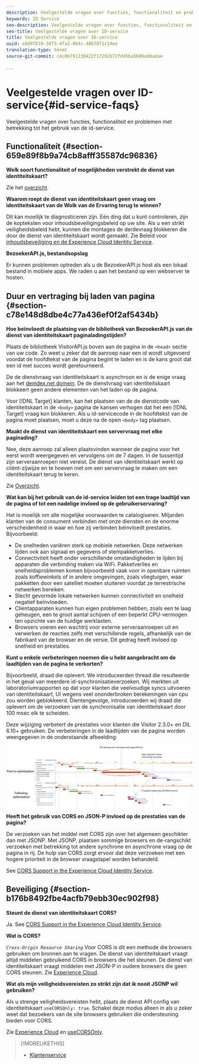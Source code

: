 ```yaml
---
description: Veelgestelde vragen over functies, functionaliteit en problemen met betrekking tot het gebruik van de id-service.
keywords: ID Service
seo-description: Veelgestelde vragen over functies, functionaliteit en problemen met betrekking tot het gebruik van de id-service.
seo-title: Veelgestelde vragen over ID-service
title: Veelgestelde vragen over ID-service
uuid: e8d8f819-3d73-4fa2-864c-4867071c14ee
translation-type: tm+mt
source-git-commit: c4c0b791230422f17292b72fd45ba5689a60adae

---
```



# Veelgestelde vragen over ID-service{#id-service-faqs}

Veelgestelde vragen over functies, functionaliteit en problemen met betrekking tot het gebruik van de id-service.

## Functionaliteit {#section-659e89f8b9a74cb8afff35587dc96836}

**Welk soort functionaliteit of mogelijkheden verstrekt de dienst van identiteitskaart?**

Zie het [overzicht](../introduction/overview.md).

**Waarom roept de dienst van identiteitskaart geen vraag om identiteitskaart van de Wolk van de Ervaring terug te winnen?**

Dit kan moeilijk te diagnosticeren zijn. Eén ding dat u kunt controleren, zijn de kopteksten voor inhoudsbeveiligingsbeleid op uw site. Als u een strikt veiligheidsbeleid hebt, kunnen die montages de derdevraag blokkeren die door de dienst van identiteitskaart wordt gemaakt. Zie Beleid voor [inhoudsbeveiliging en de Experience Cloud Identity Service](../reference/csp.md#concept-968c423a7392479db0a0d821ae9783e3).

**BezoekerAPI.js, bestandsopslag**

Er kunnen problemen optreden als u de BezoekerAPI.js host als een lokaal bestand in mobiele apps. We raden u aan het bestand op een webserver te hosten.

## Duur en vertraging bij laden van pagina {#section-c78e148d8dbe4c77a436ef0f2af5434b}

**Hoe beïnvloedt de plaatsing van de bibliotheek van BezoekerAPI.js van de dienst van identiteitskaart paginaladingstijden?**

Plaats de bibliotheek VisitorAPI.js boven aan de pagina in de `<head>` sectie van uw code. Zo weet u zeker dat de aanroep naar een id wordt uitgevoerd voordat de hoofdtekst van de pagina begint te laden en is de kans groot dat een id met succes wordt geretourneerd.

De de dienstvraag van identiteitskaart is asynchroon en is de enige vraag aan het [demdex.net domein](https://marketing.adobe.com/resources/help/en_US/aam/demdex-calls.html). De de dienstvraag van identiteitskaart blokkeert geen andere elementen van het laden op de pagina.

Voor [!DNL Target] klanten, kan het plaatsen van de de dienstcode van identiteitskaart in de `<body>` pagina de kansen verhogen dat het een [!DNL Target] vraag kon blokkeren. Als u id-servicecode in de hoofdtekst van de pagina moet plaatsen, moet u deze na de open `<body>` tag plaatsen.

**Maakt de dienst van identiteitskaart een servervraag met elke paginading?**

Nee, deze aanroep zal alleen plaatsvinden wanneer de pagina voor het eerst wordt weergegeven en vervolgens om de 7 dagen. In de tussentijd zijn serveraanroepen niet vereist. De dienst van identiteitskaart werkt op cliënt-zijwijze en te hoeven niet om een servervraag te maken om een identiteitskaart terug te keren.

Zie [Overzicht](../introduction/overview.md).

**Wat kan bij het gebruik van de id-service leiden tot een trage laadtijd van de pagina of tot een nadelige invloed op de gebruikerservaring?**

Het is moeilijk om alle mogelijke voorwaarden te catalogiseren. Miljarden klanten van de consument verbinden met onze diensten en de enorme verscheidenheid in waar en hoe zij verbinden beïnvloedt prestaties. Bijvoorbeeld:

* De snelheden variëren sterk op mobiele netwerken. Deze netwerken lijden ook aan signaal en gegevens of stempakketverlies.
* Connectiviteit heeft onder verschillende omstandigheden te lijden bij apparaten die verbinding maken via WiFi. Pakketverlies en snelheidsproblemen komen bijvoorbeeld vaak voor in openbare ruimten zoals koffiewinkels of in andere omgevingen, zoals vliegtuigen, waar pakketten door een satelliet moeten stuiteren voordat ze terrestrische netwerken bereiken.
* Slecht gevormde lokale netwerken kunnen connectiviteit en snelheid negatief beïnvloeden.
* Clientapparaten kunnen hun eigen problemen hebben, zoals een te laag geheugen, een te groot aantal schijven of een beperkt CPU-vermogen ten opzichte van de huidige werklasten.
* Browsers voeren een wachtrij voor externe serveraanroepen uit en verwerken de reacties zelfs met verschillende regels, afhankelijk van de fabrikant van de browser en de versie. Dit gedrag heeft invloed op snelheid en prestaties.

**Kunt u enkele verbeteringen noemen die u hebt aangebracht om de laadtijden van de pagina te verkorten?**

Bijvoorbeeld, draad die oplevert. We introduceerden thread die resulteerde in het geval van meerdere id-synchronisatieverzoeken. Wij merkten uit laboratoriumrapporten op dat voor klanten die veelvoudige syncs uitvoeren van identiteitskaart, UI wegens veel ononderbroken berekeningen van cpu zou worden geblokkeerd. Dientengevolge, introduceerden wij draad die oplevert om de verzoeken van de synchronisatie van identiteitskaart door 100 msec elk te scheiden.

Deze wijziging verbetert de prestaties voor klanten die Visitor 2.3.0+ en DIL 6.10+ gebruiken. De verbeteringen in de laadtijden van de pagina worden weergegeven in de onderstaande afbeelding:

![](assets/id_sync_improvements_copy.png)

**Heeft het gebruik van CORS en JSON-P invloed op de prestaties van de pagina?**

De verzoeken van het middel met CORS zijn over het algemeen geschikter dan met JSONP. Met JSONP, plaatsen sommige browsers en de-rangschikt verzoeken met betrekking tot andere synchrone en asynchrone vraag op de pagina in rij. De hulp van CORS zorgt ervoor dat deze verzoeken met een hogere prioriteit in de browser vraagstapel worden behandeld.

See [CORS Support in the Experience Cloud Identity Service](../reference/cors.md#concept-6c280446990d46d88ba9da15d2dcc758).

## Beveiliging {#section-b176b8492fbe4acfb79ebb30ec902f98}

**Steunt de dienst van identiteitskaart CORS?**

Ja. See [CORS Support in the Experience Cloud Identity Service](../reference/cors.md#concept-6c280446990d46d88ba9da15d2dcc758).

**Wat is CORS?**

*`Cross-Origin Resource Sharing`* Voor CORS is dit een methode die browsers gebruiken om bronnen aan te vragen. De dienst van identiteitskaart vraagt altijd middelen gebruikend CORS in browsers die het steunen. De dienst van identiteitskaart vraagt middelen met JSON-P in oudere browsers die geen CORS steunen. Zie [Experience Cloud](../reference/cors.md#concept-6c280446990d46d88ba9da15d2dcc758).

**Wat als mijn veiligheidsvereisten zo strikt zijn dat ik nooit JSONP wil gebruiken?**

Als u strenge veiligheidsvereisten hebt, plaats de dienst API config van identiteitskaart `useCORSOnly: true`. Schakel deze modus alleen in als u zeker weet dat bezoekers van de site browsers gebruiken die ondersteuning bieden voor CORS.

Zie [Experience Cloud](../reference/cors.md#concept-6c280446990d46d88ba9da15d2dcc758) en [useCORSOnly](../library/function-vars/use-cors-only.md#reference-8a9a143d838b48d6b23329b84b13e1fa).

>[!MORELIKETHIS]
>
>* [Klantenservice](https://helpx.adobe.com/marketing-cloud/contact-support.html)


